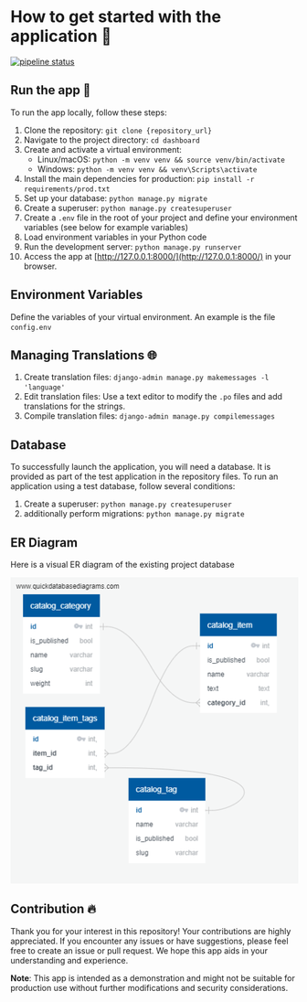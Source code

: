 # How to get started with the application 📝

[![pipeline status](https://gitlab.crja72.ru/django/2024/spring/course/students/197286-macalistervadim-course-1112/badges/main/pipeline.svg)](https://gitlab.crja72.ru/django/2024/spring/course/students/197286-macalistervadim-course-1112/commits/main)

## Run the app 🚀

To run the app locally, follow these steps:

1. Clone the repository: `git clone {repository_url}`
2. Navigate to the project directory: `cd dashboard`
3. Create and activate a virtual environment:
   - Linux/macOS: `python -m venv venv && source venv/bin/activate`
   - Windows: `python -m venv venv && venv\Scripts\activate`
4. Install the main dependencies for production: `pip install -r requirements/prod.txt`
5. Set up your database: `python manage.py migrate`
6. Create a superuser: `python manage.py createsuperuser`
7. Create a `.env` file in the root of your project and define your environment variables (see below for example variables)
8. Load environment variables in your Python code
9. Run the development server: `python manage.py runserver`
10. Access the app at [http://127.0.0.1:8000/](http://127.0.0.1:8000/) in your browser.

## Environment Variables

Define the variables of your virtual environment. An example is the file `config.env`

## Managing Translations 🌐

1. Create translation files: `django-admin manage.py makemessages -l 'language'`
2. Edit translation files: Use a text editor to modify the `.po` files and add translations for the strings.
3. Compile translation files: `django-admin manage.py compilemessages`

## Database

To successfully launch the application, you will need a database. It is provided as part of the test application in the repository files. To run an application using a test database, follow several conditions:

1. Create a superuser: `python manage.py createsuperuser`
2. additionally perform migrations: `python manage.py migrate`

## ER Diagram

Here is a visual ER diagram of the existing project database

![ER Diagram](ER.jpg)

## Contribution 🔥

Thank you for your interest in this repository! Your contributions are highly appreciated. If you encounter any issues or have suggestions, please feel free to create an issue or pull request. We hope this app aids in your understanding and experience.

**Note**: This app is intended as a demonstration and might not be suitable for production use without further modifications and security considerations.

